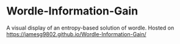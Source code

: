 # Wordle-Information-Gain
A visual display of an entropy-based solution of wordle.
Hosted on https://jamesg9802.github.io/Wordle-Information-Gain/
